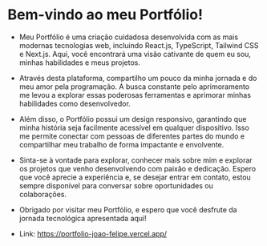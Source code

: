 # Bem-vindo ao meu Portfólio!

- Meu Portfólio é uma criação cuidadosa desenvolvida com as mais modernas tecnologias web, incluindo React.js, TypeScript, Tailwind CSS e Next.js. Aqui, você encontrará uma visão cativante de quem eu sou, minhas habilidades e meus projetos.

- Através desta plataforma, compartilho um pouco da minha jornada e do meu amor pela programação. A busca constante pelo aprimoramento me levou a explorar essas poderosas ferramentas e aprimorar minhas habilidades como desenvolvedor.

- Além disso, o Portfólio possui um design responsivo, garantindo que minha história seja facilmente acessível em qualquer dispositivo. Isso me permite conectar com pessoas de diferentes partes do mundo e compartilhar meu trabalho de forma impactante e envolvente.

- Sinta-se à vontade para explorar, conhecer mais sobre mim e explorar os projetos que venho desenvolvendo com paixão e dedicação. Espero que você aprecie a experiência e, se desejar entrar em contato, estou sempre disponível para conversar sobre oportunidades ou colaborações.

- Obrigado por visitar meu Portfólio, e espero que você desfrute da jornada tecnológica apresentada aqui!

- Link: https://portfolio-joao-felipe.vercel.app/
